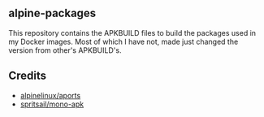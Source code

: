 ## alpine-packages
This repository contains the APKBUILD files to build the packages used in my Docker images. Most of which I have not, made just changed the version from other's APKBUILD's.

## Credits
* [alpinelinux/aports](https://github.com/alpinelinux/aports)
* [spritsail/mono-apk](https://github.com/spritsail/mono-apk)
